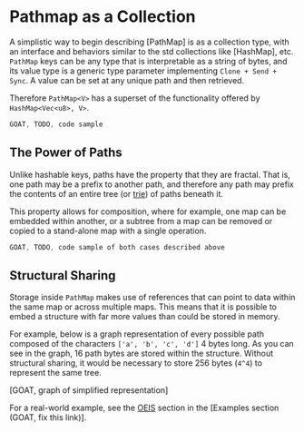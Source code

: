 # Pathmap as a Collection

A simplistic way to begin describing [PathMap] is as a collection type, with an interface and behaviors similar to the std collections like [HashMap], etc.  `PathMap` keys can be any type that is interpretable as a string of bytes, and its value type is a generic type parameter implementing `Clone + Send + Sync`.  A value can be set at any unique path and then retrieved.

Therefore `PathMap<V>` has a superset of the functionality offered by `HashMap<Vec<u8>, V>`.

```rust
GOAT, TODO, code sample
```

## The Power of Paths

Unlike hashable keys, paths have the property that they are fractal.  That is, one path may be a prefix to another path, and therefore any path may prefix the contents of an entire tree (or [trie](https://en.wikipedia.org/wiki/Trie)) of paths beneath it.

This property allows for composition, where for example, one map can be embedded within another, or a subtree from a map can be removed or copied to a stand-alone map with a single operation.

```rust
GOAT, TODO, code sample of both cases described above
```

## Structural Sharing

Storage inside `PathMap` makes use of references that can point to data within the same map or across multiple maps.  This means that it is possible to embed a structure with far more values than could be stored in memory.

For example, below is a graph representation of every possible path composed of the characters `['a', 'b', 'c', 'd']` 4 bytes long.  As you can see in the graph, 16 path bytes are stored within the structure.  Without structural sharing, it would be necessary to store 256 bytes (`4^4`) to represent the same tree.

[GOAT, graph of simplified representation]

For a real-world example, see the [OEIS](https://oeis.org/) section in the [Examples section (GOAT, fix this link)].